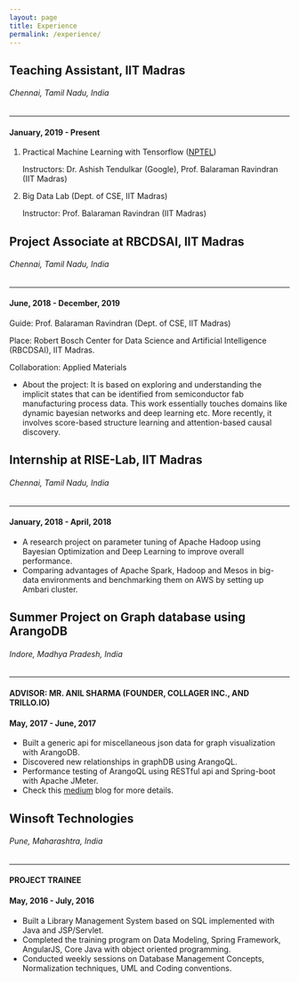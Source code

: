 ```yaml
---
layout: page
title: Experience
permalink: /experience/
---
```


## Teaching Assistant, IIT Madras
###### Chennai, Tamil Nadu, India 
--------------------------------------------------
#### January, 2019 - Present

1. Practical Machine Learning with Tensorflow ([NPTEL](https://swayam.gov.in/nd1_noc20_cs44/preview))
    
    Instructors: Dr. Ashish Tendulkar (Google), Prof. Balaraman Ravindran (IIT Madras)
2. Big Data Lab (Dept. of CSE, IIT Madras)

    Instructor: Prof. Balaraman Ravindran (IIT Madras)

## Project Associate at RBCDSAI, IIT Madras
###### Chennai, Tamil Nadu, India 
--------------------------------------------------
#### June, 2018 - December, 2019 

Guide: Prof. Balaraman Ravindran (Dept. of CSE, IIT Madras)

Place: Robert Bosch Center for Data Science and Artificial Intelligence (RBCDSAI), IIT Madras.

Collaboration: Applied Materials
* About the project: It is based on exploring and understanding the implicit states that can be identified from semiconductor fab manufacturing process data. This work essentially touches domains like dynamic bayesian networks and deep learning etc. More recently, it involves score-based structure learning and attention-based causal discovery. 


## Internship at RISE-Lab, IIT Madras
###### Chennai, Tamil Nadu, India 
--------------------------------------------------
#### January, 2018 - April, 2018

* A research project on parameter tuning of Apache Hadoop using Bayesian Optimization and Deep Learning to improve overall performance.
* Comparing advantages of Apache Spark, Hadoop and Mesos in big-data environments and benchmarking them on AWS by setting up Ambari cluster.


## Summer Project on Graph database using ArangoDB
###### Indore, Madhya Pradesh, India 
--------------------------------------------------
#### ADVISOR: MR. ANIL SHARMA (FOUNDER, COLLAGER INC., AND TRILLO.IO) 
#### May, 2017 - June, 2017

* Built a generic api for miscellaneous json data for graph visualization with ArangoDB.
* Discovered new relationships in graphDB using ArangoQL.
* Performance testing of ArangoQL using RESTful api and Spring-boot with Apache JMeter.
* Check this [medium](http://goo.gl/wWLbmV) blog for more details.



## Winsoft Technologies 
###### Pune, Maharashtra, India
-----------------------
#### PROJECT TRAINEE 
#### May, 2016 - July, 2016

* Built a Library Management System based on SQL implemented with Java and JSP/Servlet.
* Completed the training program on Data Modeling, Spring Framework, AngularJS, Core Java with object oriented programming.
* Conducted weekly sessions on Database Management Concepts, Normalization techniques, UML and Coding conventions.

